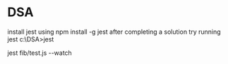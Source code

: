 # DSA
install jest using npm install -g jest
after completing a solution try running jest 
c:\DSA>jest

jest fib/test.js --watch